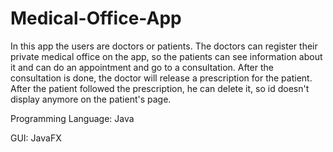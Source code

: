 # Medical-Office-App
In this app the users are doctors or patients. The doctors can register their private medical office on the app, so the patients can see information about it and can do an appointment and go to a consultation. After the consultation is done, the doctor will release a prescription for the patient. After the patient followed the prescription, he can delete it, so id doesn't display anymore on the patient's page.

Programming Language: Java 

GUI: JavaFX
